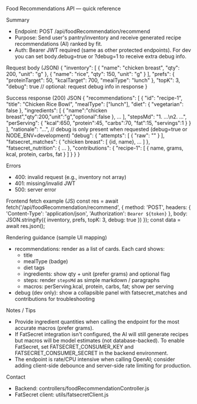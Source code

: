 Food Recommendations API — quick reference

Summary
- Endpoint: POST /api/foodRecommendation/recommend
- Purpose: Send user's pantry/inventory and receive generated recipe recommendations (AI) ranked by fit.
- Auth: Bearer JWT required (same as other protected endpoints). For dev you can set body.debug=true or ?debug=1 to receive extra debug info.

Request body (JSON)
{
  "inventory": [
    { "name": "chicken breast", "qty": 200, "unit": "g" },
    { "name": "rice", "qty": 150, "unit": "g" }
  ],
  "prefs": { "proteinTarget": 50, "kcalTarget": 700, "mealType": "lunch" },
  "topK": 3,
  "debug": true   // optional: request debug info in response
}

Success response (200) JSON
{
  "recommendations": [
    {
      "id": "recipe-1",
      "title": "Chicken Rice Bowl",
      "mealType": ["lunch"],
      "diet": { "vegetarian": false },
      "ingredients": [ { "name":"chicken breast","qty":200,"unit":"g","optional":false }, ... ],
      "stepsMd": "1. ...\n2. ...",
      "perServing": { "kcal":650, "protein":45, "carbs":70, "fat":15, "servings":1 }
    }
  ],
  "rationale": "...",
  // debug is only present when requested (debug=true or NODE_ENV=development)
  "debug": {
    "attempts": [ { "raw": "<raw AI output>" } ],
    "fatsecret_matches": { "chicken breast": [ {id, name}, ... ] },
    "fatsecret_nutrition": { ... },
    "contributions": { "recipe-1": [ { name, grams, kcal, protein, carbs, fat } ] }
  }
}

Errors
- 400: invalid request (e.g., inventory not array)
- 401: missing/invalid JWT
- 500: server error

Frontend fetch example (JS)
const res = await fetch('/api/foodRecommendation/recommend', {
  method: 'POST',
  headers: {
    'Content-Type': 'application/json',
    'Authorization': `Bearer ${token}`
  },
  body: JSON.stringify({ inventory, prefs, topK: 3, debug: true })
});
const data = await res.json();

Rendering guidance (sample UI mapping)
- recommendations: render as a list of cards. Each card shows:
  - title
  - mealType (badge)
  - diet tags
  - ingredients: show qty + unit (prefer grams) and optional flag
  - steps: render `stepsMd` as simple markdown / paragraphs
  - macros: perServing.kcal, protein, carbs, fat; show per serving
- debug (dev only): show a collapsible panel with fatsecret_matches and contributions for troubleshooting

Notes / Tips
- Provide ingredient quantities when calling the endpoint for the most accurate macros (prefer grams).
- If FatSecret integration isn't configured, the AI will still generate recipes but macros will be model estimates (not database-backed). To enable FatSecret, set FATSECRET_CONSUMER_KEY and FATSECRET_CONSUMER_SECRET in the backend environment.
- The endpoint is rate/CPU intensive when calling OpenAI; consider adding client-side debounce and server-side rate limiting for production.

Contact
- Backend: controllers/foodRecommendationController.js
- FatSecret client: utils/fatsecretClient.js
